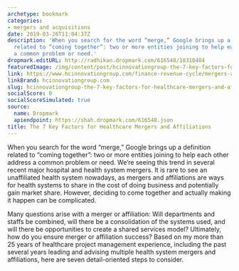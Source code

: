 ```yaml
---
archetype: bookmark
categories:
- mergers and acquisitions
date: 2019-03-26T11:04:37Z
description: 'When you search for the word “merge,” Google brings up a definition
  related to “coming together”: two or more entities joining to help each other address
  a common problem or need.'
dropmark.editURL: http://radhikan.dropmark.com/616548/18310484
featuredImage: /img/content/post/hcinnovationgroup-the-7-key-factors-for-healthcare-mergers-and-affiliations.jpg
link: https://www.hcinnovationgroup.com/finance-revenue-cycle/mergers-acquisitions/article/21072901/the-7-key-factors-for-healthcare-mergers-and-affiliations
linkBrand: hcinnovationgroup.com
slug: hcinnovationgroup-the-7-key-factors-for-healthcare-mergers-and-affiliations
socialScore: 0
socialScoreSimulated: true
source:
  name: Dropmark
  apiendpoint: https://shah.dropmark.com/616548.json
title: The 7 Key Factors for Healthcare Mergers and Affiliations
---
```

When you search for the word “merge,” Google brings up a definition related to “coming together”: two or more entities joining to help each other address a common problem or need. We’re seeing this trend in several recent major hospital and health system mergers. It is rare to see an unaffiliated health system nowadays, as mergers and affiliations are ways for health systems to share in the cost of doing business and potentially gain market share. However, deciding to come together and actually making it happen can be complicated.

Many questions arise with a merger or affiliation: Will departments and staffs be combined, will there be a consolidation of the systems used, and will there be opportunities to create a shared services model? Ultimately, how do you ensure merger or affiliation success? Based on my more than 25 years of healthcare project management experience, including the past several years leading and advising multiple health system mergers and affiliations, here are seven detail-oriented steps to consider.

